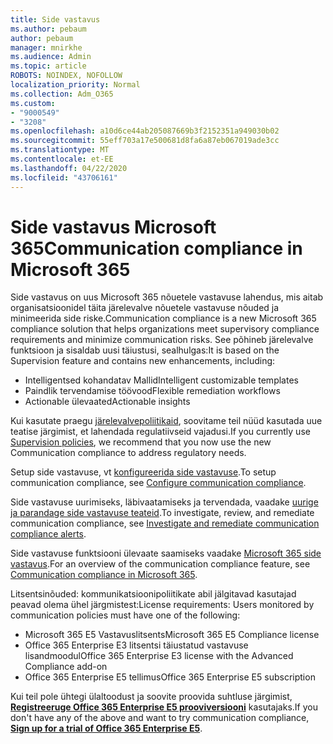 ```yaml
---
title: Side vastavus
ms.author: pebaum
author: pebaum
manager: mnirkhe
ms.audience: Admin
ms.topic: article
ROBOTS: NOINDEX, NOFOLLOW
localization_priority: Normal
ms.collection: Adm_O365
ms.custom:
- "9000549"
- "3208"
ms.openlocfilehash: a10d6ce44ab205087669b3f2152351a949030b02
ms.sourcegitcommit: 55eff703a17e500681d8fa6a87eb067019ade3cc
ms.translationtype: MT
ms.contentlocale: et-EE
ms.lasthandoff: 04/22/2020
ms.locfileid: "43706161"
---
```

# <a name="communication-compliance-in-microsoft-365"></a><span data-ttu-id="f5acf-102">Side vastavus Microsoft 365</span><span class="sxs-lookup"><span data-stu-id="f5acf-102">Communication compliance in Microsoft 365</span></span>

<span data-ttu-id="f5acf-103">Side vastavus on uus Microsoft 365 nõuetele vastavuse lahendus, mis aitab organisatsioonidel täita järelevalve nõuetele vastavuse nõuded ja minimeerida side riske.</span><span class="sxs-lookup"><span data-stu-id="f5acf-103">Communication compliance is a new Microsoft 365 compliance solution that helps organizations meet supervisory compliance requirements and minimize communication risks.</span></span> <span data-ttu-id="f5acf-104">See põhineb järelevalve funktsioon ja sisaldab uusi täiustusi, sealhulgas:</span><span class="sxs-lookup"><span data-stu-id="f5acf-104">It is based on the Supervision feature and contains new enhancements, including:</span></span>

- <span data-ttu-id="f5acf-105">Intelligentsed kohandatav Mallid</span><span class="sxs-lookup"><span data-stu-id="f5acf-105">Intelligent customizable templates</span></span>
- <span data-ttu-id="f5acf-106">Paindlik tervendamise töövood</span><span class="sxs-lookup"><span data-stu-id="f5acf-106">Flexible remediation workflows</span></span>
- <span data-ttu-id="f5acf-107">Actionable ülevaated</span><span class="sxs-lookup"><span data-stu-id="f5acf-107">Actionable insights</span></span>

<span data-ttu-id="f5acf-108">Kui kasutate praegu [järelevalvepoliitikaid](https://docs.microsoft.com/microsoft-365/compliance/supervision-policies), soovitame teil nüüd kasutada uue teatise järgimist, et lahendada regulatiivseid vajadusi.</span><span class="sxs-lookup"><span data-stu-id="f5acf-108">If you currently use [Supervision policies](https://docs.microsoft.com/microsoft-365/compliance/supervision-policies), we recommend that you now use the new Communication compliance to address regulatory needs.</span></span>

<span data-ttu-id="f5acf-109">Setup side vastavuse, vt [konfigureerida side vastavuse](https://docs.microsoft.com/microsoft-365/compliance/communication-compliance-configure).</span><span class="sxs-lookup"><span data-stu-id="f5acf-109">To setup communication compliance, see [Configure communication compliance](https://docs.microsoft.com/microsoft-365/compliance/communication-compliance-configure).</span></span>

<span data-ttu-id="f5acf-110">Side vastavuse uurimiseks, läbivaatamiseks ja tervendada, vaadake [uurige ja parandage side vastavuse teateid](https://docs.microsoft.com/microsoft-365/compliance/communication-compliance-investigate-remediate).</span><span class="sxs-lookup"><span data-stu-id="f5acf-110">To investigate, review, and remediate communication compliance, see [Investigate and remediate communication compliance alerts](https://docs.microsoft.com/microsoft-365/compliance/communication-compliance-investigate-remediate).</span></span>

<span data-ttu-id="f5acf-111">Side vastavuse funktsiooni ülevaate saamiseks vaadake [Microsoft 365 side vastavus](https://docs.microsoft.com/microsoft-365/compliance/communication-compliance).</span><span class="sxs-lookup"><span data-stu-id="f5acf-111">For an overview of the communication compliance feature, see [Communication compliance in Microsoft 365](https://docs.microsoft.com/microsoft-365/compliance/communication-compliance).</span></span>

<span data-ttu-id="f5acf-112">Litsentsinõuded: kommunikatsioonipoliitikate abil jälgitavad kasutajad peavad olema ühel järgmistest:</span><span class="sxs-lookup"><span data-stu-id="f5acf-112">License requirements: Users monitored by communication policies must have one of the following:</span></span>

- <span data-ttu-id="f5acf-113">Microsoft 365 E5 Vastavuslitsents</span><span class="sxs-lookup"><span data-stu-id="f5acf-113">Microsoft 365 E5 Compliance license</span></span>
- <span data-ttu-id="f5acf-114">Office 365 Enterprise E3 litsentsi täiustatud vastavuse lisandmoodul</span><span class="sxs-lookup"><span data-stu-id="f5acf-114">Office 365 Enterprise E3 license with the Advanced Compliance add-on</span></span>
- <span data-ttu-id="f5acf-115">Office 365 Enterprise E5 tellimus</span><span class="sxs-lookup"><span data-stu-id="f5acf-115">Office 365 Enterprise E5 subscription</span></span>

<span data-ttu-id="f5acf-116">Kui teil pole ühtegi ülaltoodust ja soovite proovida suhtluse järgimist, **[Registreeruge Office 365 Enterprise E5 prooviversiooni](https://go.microsoft.com/fwlink/p/?LinkID=698279)** kasutajaks.</span><span class="sxs-lookup"><span data-stu-id="f5acf-116">If you don't have any of the above and want to try communication compliance, **[Sign up for a trial of Office 365 Enterprise E5](https://go.microsoft.com/fwlink/p/?LinkID=698279)**.</span></span>